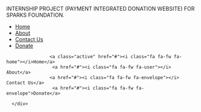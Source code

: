 
INTERNSHIP PROJECT (PAYMENT INTEGRATED DONATION WEBSITE) FOR SPARKS FOUNDATION.

 <ul class="navigation">
                    <li><a href="index.html">Home</a></li>
                    <li><a href="#aboutus">About</a></li>
                    <li><a href="#contactus">Contact Us</a></li>
                    <li><a href="donate.html" class="donate">Donate</a></li>
                </ul>
           
 <div class="navbar"> 
                
                    <a class="active" href="#"><i class="fa fa-fw fa-home"></i>Home</a>
                     <a href="#"><i class="fa fa-fw fa-user"></i> About</a>
                    <a href="#"><i class="fa fa-fw fa-envelope"></i> Contact Us</a>
                     <a href="#"><i class="fa fa-fw fa-envelope">Donate</a>
    
      </div>                     